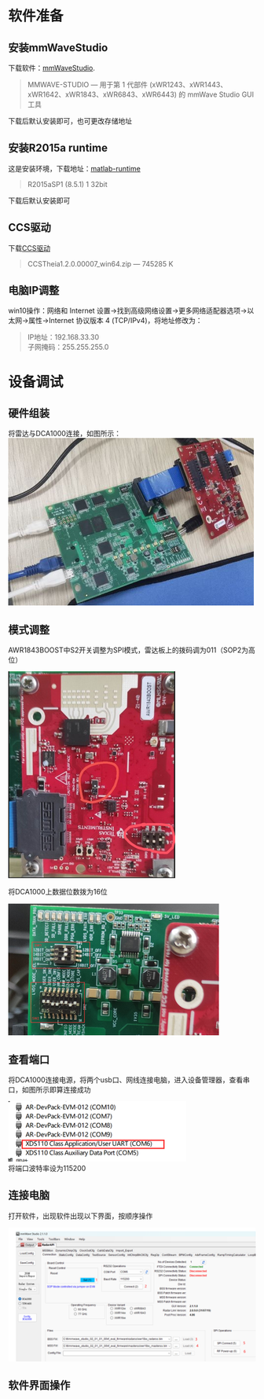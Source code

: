 # 软件准备
## 安装mmWaveStudio
下载软件：[mmWaveStudio](https://www.ti.com.cn/tool/cn/MMWAVE-STUDIO#downloads).
> MMWAVE-STUDIO — 用于第 1 代部件 (xWR1243、xWR1443、xWR1642、xWR1843、xWR6843、xWR6443) 的 mmWave Studio GUI 工具

下载后默认安装即可，也可更改存储地址
## 安装R2015a runtime
这是安装环境，下载地址：[matlab-runtime](https://ww2.mathworks.cn/products/compiler/matlab-runtime.html)
> R2015aSP1 (8.5.1) 1 32bit

下载后默认安装即可
<!---
# 安装Microsoft Visual C++ 2013
用于c++编写，下载地址：[Microsoft Visual C++](https://support.microsoft.com/en-us/topic/update-for-visual-c-2013-and-visual-c-redistributable-package-5b2ac5ab-4139-8acc-08e2-9578ec9b2cf1)
> English - United States    https://download.microsoft.com/download/0/5/6/056DCDA9-D667-4E27-8001-8A0C6971D6B1/vcredist_x64.exe
-->
## CCS驱动
下载[CCS驱动](https://www.ti.com.cn/tool/cn/download/CCSTUDIO-THEIA)
> CCSTheia1.2.0.00007_win64.zip  — 745285 K
## 电脑IP调整
win10操作：网络和 Internet 设置->找到高级网络设置->更多网络适配器选项->以太网->属性->Internet 协议版本 4 (TCP/IPv4)，将地址修改为：
>IP地址：192.168.33.30  
>子网掩码：255.255.255.0
# 设备调试
## 硬件组装
将雷达与DCA1000连接，如图所示：  
![连接](https://github.com/heavenbo/DCA1000/blob/main/photo/%E7%A1%AC%E4%BB%B6%E8%BF%9E%E6%8E%A5.jpg)
## 模式调整
AWR1843BOOST中S2开关调整为SPI模式，雷达板上的拨码调为011（SOP2为高位）  

![AWR1843BOOST](https://github.com/heavenbo/DCA1000/blob/main/photo/AWR184.png)  

将DCA1000上数据位数拨为16位  

![DCA1000](https://github.com/heavenbo/DCA1000/blob/main/photo/DCA1000.png)  
## 查看端口
将DCA1000连接电源，将两个usb口、网线连接电脑，进入设备管理器，查看串口，如图所示即算连接成功  

![端口](https://github.com/heavenbo/DCA1000/blob/main/photo/%E7%AB%AF%E5%8F%A3.png)  
将端口波特率设为115200
## 连接电脑
打开软件，出现软件出现以下界面，按顺序操作  

![软件gui](https://github.com/heavenbo/DCA1000/blob/main/photo/%E8%BD%AF%E4%BB%B6gui.png)
## 软件界面操作
